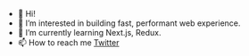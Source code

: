 - 👋 Hi!
- 👀 I’m interested in building fast, performant web experience.
- 🌱 I’m currently learning Next.js, Redux.
- 📫 How to reach me [Twitter](https://twitter.com/hns_dev)

<!---
hns-dev/hns-dev is a ✨ special ✨ repository because its `README.md` (this file) appears on your GitHub profile.
You can click the Preview link to take a look at your changes.
--->
